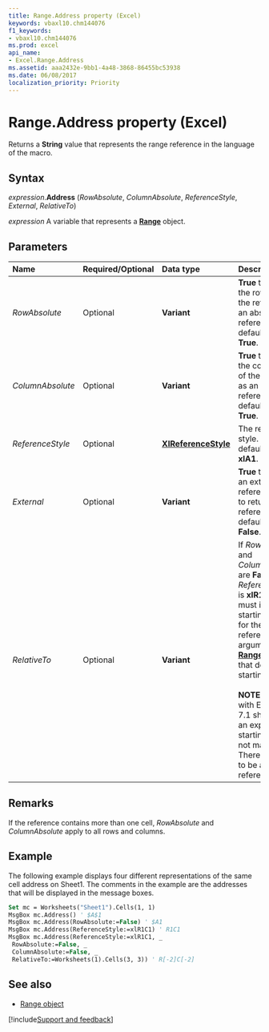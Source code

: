 ```yaml
---
title: Range.Address property (Excel)
keywords: vbaxl10.chm144076
f1_keywords:
- vbaxl10.chm144076
ms.prod: excel
api_name:
- Excel.Range.Address
ms.assetid: aaa2432e-9bb1-4a48-3868-86455bc53938
ms.date: 06/08/2017
localization_priority: Priority
---
```



# Range.Address property (Excel)

Returns a **String** value that represents the range reference in the language of the macro.


## Syntax

_expression_.**Address** (_RowAbsolute_, _ColumnAbsolute_, _ReferenceStyle_, _External_, _RelativeTo_)

_expression_ A variable that represents a **[Range](excel.range(object).md)** object.


## Parameters

|Name|Required/Optional|Data type|Description|
|:-----|:-----|:-----|:-----|
| _RowAbsolute_|Optional| **Variant**| **True** to return the row part of the reference as an absolute reference. The default value is **True**.|
| _ColumnAbsolute_|Optional| **Variant**| **True** to return the column part of the reference as an absolute reference. The default value is **True**.|
| _ReferenceStyle_|Optional| **[XlReferenceStyle](Excel.XlReferenceStyle.md)**|The reference style. The default value is  **xlA1**.|
| _External_|Optional| **Variant**| **True** to return an external reference. **False** to return a local reference. The default value is **False**.|
| _RelativeTo_|Optional| **Variant**|If  _RowAbsolute_ and _ColumnAbsolute_ are **False**, and _ReferenceStyle_ is **xlR1C1**, you must include a starting point for the relative reference. This argument is a **[Range](Excel.Range(object).md)** object that defines the starting point.<br/><br/>**NOTE**: Testing with Excel VBA 7.1 shows that an explicit starting point is not mandatory. There appears to be a default reference of $A$1.|

## Remarks

If the reference contains more than one cell, _RowAbsolute_ and _ColumnAbsolute_ apply to all rows and columns.

## Example

The following example displays four different representations of the same cell address on Sheet1. The comments in the example are the addresses that will be displayed in the message boxes.


```vb
Set mc = Worksheets("Sheet1").Cells(1, 1) 
MsgBox mc.Address() ' $A$1 
MsgBox mc.Address(RowAbsolute:=False) ' $A1 
MsgBox mc.Address(ReferenceStyle:=xlR1C1) ' R1C1 
MsgBox mc.Address(ReferenceStyle:=xlR1C1, _ 
 RowAbsolute:=False, _ 
 ColumnAbsolute:=False, _ 
 RelativeTo:=Worksheets(1).Cells(3, 3)) ' R[-2]C[-2]
```


## See also

- [Range object](Excel.Range(object).md)

[!include[Support and feedback](~/includes/feedback-boilerplate.md)]
